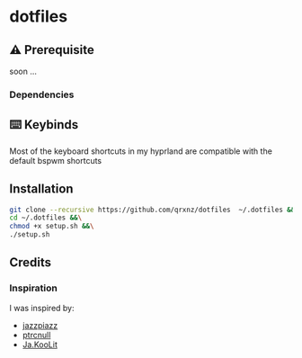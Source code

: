 # dotfiles

## ⚠️ Prerequisite

soon ...

### Dependencies 

## ⌨️ Keybinds
Most of the keyboard shortcuts in my hyprland are compatible with the default bspwm shortcuts

## Installation
```sh
git clone --recursive https://github.com/qrxnz/dotfiles  ~/.dotfiles &&\
cd ~/.dotfiles &&\
chmod +x setup.sh &&\
./setup.sh
```
## Credits

### Inspiration

I was inspired by:
- [jazzpiazz](https://github.com/jazzpizazz/zsh-aliases)
- [ptrcnull](https://github.com/ptrcnull/dotfiles)
- [Ja.KooLit](https://github.com/JaKooLit/Hyprland-Dots)
